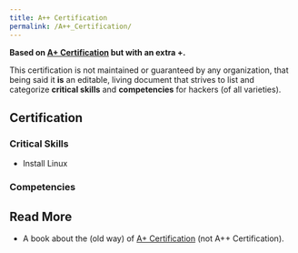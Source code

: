 ```yaml
---
title: A++ Certification
permalink: /A++_Certification/
---
```


**Based on [A+ Certification](https://en.wikipedia.org/wiki/CompTIA#A.2B_certification) but with an extra +.**

This certification is not maintained or guaranteed by any organization, that being said it **is** an editable, living document that strives to list and categorize **critical skills** and **competencies** for hackers (of all varieties).

Certification
-------------

### Critical Skills

-   Install Linux

### Competencies

Read More
---------

-   A book about the (old way) of [A+ Certification](https://en.wikibooks.org/wiki/A+_Certification) (not A++ Certification).
